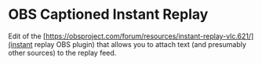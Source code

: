 # OBS Captioned Instant Replay

Edit of the [https://obsproject.com/forum/resources/instant-replay-vlc.621/](instant replay OBS plugin) that allows you to attach text (and presumably other sources) to the replay feed.
